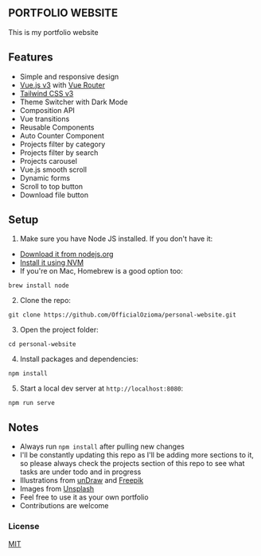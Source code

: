 ## PORTFOLIO WEBSITE

This is my portfolio website

## Features

- Simple and responsive design
- [Vue.js v3](https://vuejs.org) with [Vue Router](https://router.vuejs.org)
- [Tailwind CSS v3](https://tailwindcss.com)
- Theme Switcher with Dark Mode
- Composition API
- Vue transitions
- Reusable Components
- Auto Counter Component
- Projects filter by category
- Projects filter by search
- Projects carousel
- Vue.js smooth scroll
- Dynamic forms
- Scroll to top button
- Download file button

## Setup

1. Make sure you have Node JS installed. If you don't have it:

- [Download it from nodejs.org](https://nodejs.org)
- [Install it using NVM](https://github.com/nvm-sh/nvm)
- If you're on Mac, Homebrew is a good option too:

```
brew install node
```

2. Clone the repo:

```
git clone https://github.com/OfficialOzioma/personal-website.git
```

3. Open the project folder:

```
cd personal-website
```

4. Install packages and dependencies:

```
npm install
```

5. Start a local dev server at `http://localhost:8080`:

```
npm run serve
```

## Notes

- Always run `npm install` after pulling new changes
- I'll be constantly updating this repo as I'll be adding more sections to it, so please always check the projects section of this repo to see what tasks are under todo and in progress
- Illustrations from [unDraw](https://undraw.co) and [Freepik](https://freepik.com)
- Images from [Unsplash](https://unsplash.com)
- Feel free to use it as your own portfolio
- Contributions are welcome

### License

[MIT](https://github.com/OfficialOzioma/personal-website/blob/main/LICENSE)

